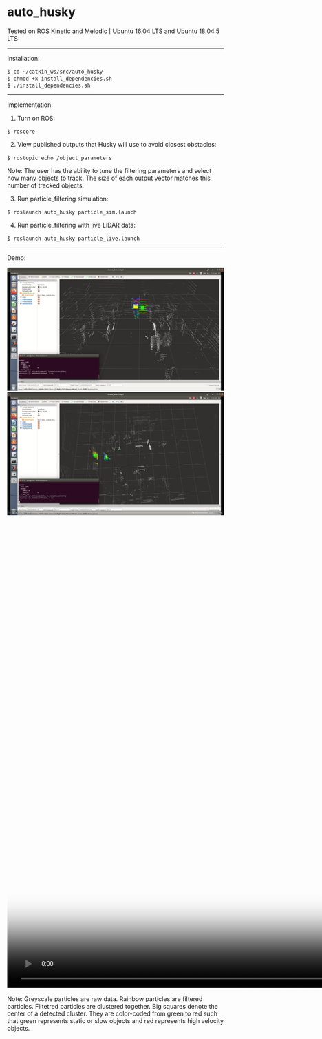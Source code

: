 # auto_husky

Tested on ROS Kinetic and Melodic | Ubuntu 16.04 LTS and Ubuntu 18.04.5 LTS

<hr>

Installation:

```console	
$ cd ~/catkin_ws/src/auto_husky
$ chmod +x install_dependencies.sh 
$ ./install_dependencies.sh
```

<hr>

Implementation:

1. Turn on ROS:
```console	
$ roscore
```
2. View published outputs that Husky will use to avoid closest obstacles:
```console	
$ rostopic echo /object_parameters
```
Note: The user has the ability to tune the filtering parameters and select how many objects to track. The size of each output vector matches this number of tracked objects.

3. Run particle_filtering simulation:
```console	
$ roslaunch auto_husky particle_sim.launch
```

4. Run particle_filtering with live LiDAR data:
```console	
$ roslaunch auto_husky particle_live.launch
```

<hr>

Demo:

<img src="images/particle_demo.png" raw=true width="900">

<img src="images/particle_demo2.png" raw=true width="900">

<video src="images/auto_husky.mp4" poster="images/particle_demo.png" width="1920" height="1080" controls preload></video>


Note: Greyscale particles are raw data. Rainbow particles are filtered particles. Filtetred particles are clustered together. Big squares denote the center of a detected cluster. They are color-coded from green to red such that green represents static or slow objects and red represents high velocity objects.

